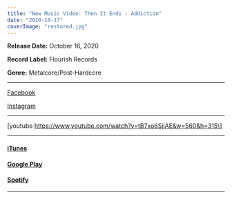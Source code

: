 ```yaml
---
title: "New Music Video: Then It Ends - Addiction"
date: "2020-10-17"
coverImage: "restored.jpg"
---
```


**Release Date:** October 16, 2020

**Record Label:** Flourish Records

**Genre:** Metalcore/Post-Hardcore

* * *

[Facebook](https://web.facebook.com/thenitends)

[Instagram](http://www.instagram.com/thenitends/)

* * *

\[youtube https://www.youtube.com/watch?v=tB7xo6SjjAE&w=560&h=315\]

* * *

#### [iTunes](https://www.youtube.com/redirect?q=https%3A%2F%2Fmusic.apple.com%2Fus%2Fartist%2Fthen-it-ends%2F739410283&event=video_description&v=8Emt-emutoU&redir_token=QUFFLUhqbEdoNWhCLVo4QXpJWTFveVdDNWF0ajBvQ0lad3xBQ3Jtc0tsSU9JbEJfX2V3M2RTTGZlamVLNjJfaGxVWk5BLW1LOElvSld6TXpHR0NMUlpiUkZYQkJxbEFVMDVCZnVsOWYyM09laTZ6T3Z6bGZrZ3JVa25TLVhhWENXYkFiQ2llTEU4aEQ5dkVHWmVZUkYya29ibw%3D%3D)

#### [Google Play](https://www.youtube.com/redirect?q=https%3A%2F%2Fplay.google.com%2Fstore%2Fmusic%2Fartist%3Fid%3DAjeoc4wluluq2xxlozesq4rdrxy&event=video_description&v=8Emt-emutoU&redir_token=QUFFLUhqa29iS3JfNDBYMTM0Y3ZsTU9MWnlpUVJmUW5iZ3xBQ3Jtc0tudWVXUVd4WDdJaV9Yb2pSMmFuWHlmSnRQSDludk1mbkxwRHl5NUdLU1I0ZWRldEFUQjFFT1Nxd3QzUDFRRnE4ZF9QOHR5NEc4enFDWFdZV2FEWVBCMko5WTdXV0k2V0NabDIzUlRueDJ0YXdHbk5FMA%3D%3D)

#### [Spotify](https://www.youtube.com/redirect?q=https%3A%2F%2Fopen.spotify.com%2Fartist%2F5TiYxejPE7S8iWdWtjqyQQ%3Fsi%3DFBtoCk6ZReaF1_-TSmaF9A&event=video_description&v=8Emt-emutoU&redir_token=QUFFLUhqbUtyRHExZVZoc05pMnNyYVg2cDd4YlFFaGJ6UXxBQ3Jtc0trY2Nsd2gtb0t2MDFabU1PcjFteHZNN0gyOVJTM1RlQThwX1VvNlNneGFqcHc5LWRyZ240U1dNYk1mRy1HcG9SWFJxU0xhZ3VkcmVnN0RDNzByczBhWXZGZjg0ekI2LTlWdml4UU5pNDdwMFp5YXlrTQ%3D%3D)

* * *
